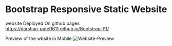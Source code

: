 # Bootstrap Responsive Static Website

website Deployed On github pages <br/>
https://darshan-patel1611.github.io/Bootstrap-P1/

Preview of the wbsite in Mobile
![Website-Preview](https://github.com/Darshan-Patel1611/Bootstrap-P1/assets/137069436/1c2b8580-88a7-497f-b9d0-5ef85b493c79)
